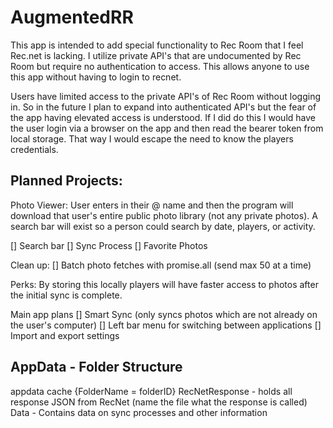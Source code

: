 # AugmentedRR
This app is intended to add special functionality to Rec Room that I feel Rec.net is lacking.  I utilize private API's that are undocumented by Rec Room but require no authentication to access.  This allows anyone to use this app without having to login to recnet.  

Users have limited access to the private API's of Rec Room without logging in.  So in the future I plan to expand into authenticated API's but the fear of the app having elevated access is understood.  If I did do this I would have the user login via a browser on the app and then read the bearer token from local storage.  That way I would escape the need to know the players credentials.



## Planned Projects:
Photo Viewer:
User enters in their @ name and then the program will download that user's entire public photo library (not any private photos).  A search bar will exist so a person could search by date, players, or activity.

[] Search bar
[] Sync Process
[] Favorite Photos



Clean up:
  [] Batch photo fetches with promise.all (send max 50 at a time)
  
Perks: By storing this locally players will have faster access to photos after the initial sync is complete. 

Main app plans
[] Smart Sync (only syncs photos which are not already on the user's computer)
[] Left bar menu for switching between applications
[] Import and export settings



AppData - Folder Structure
------------------------------
appdata
  cache
    {FolderName = folderID}
      RecNetResponse - holds all response JSON from RecNet (name the file what the response is called)
      Data - Contains data on sync processes and other information
      
